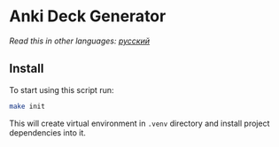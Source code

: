 # Anki Deck Generator

*Read this in other languages: [русский](README_ru.md)*

## Install
To start using this script run:

```bash
make init
```
This will create virtual environment in `.venv` directory and install project dependencies into it.
